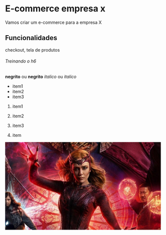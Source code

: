 # E-commerce empresa x

Vamos criar um e-commerce para a empresa X

## Funcionalidades

checkout, tela de produtos

###### Treinando o h6

**negrito** ou __negrito__
*italico* ou _italico_

* item1
* item2
* item3

1. item1
2. item2
3. item3

1. item

![imagem da Feiticeira Escarlate](feiticeira_escarlate_capa.jpg)
   

